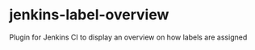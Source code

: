 jenkins-label-overview
======================

Plugin for Jenkins CI to display an overview on how labels are assigned
